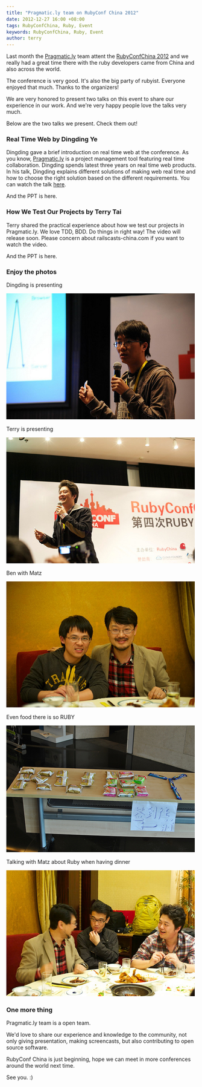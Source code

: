 ```yaml
---
title: "Pragmatic.ly team on RubyConf China 2012"
date: 2012-12-27 16:00 +08:00
tags: RubyConfChina, Ruby, Event
keywords: RubyConfChina, Ruby, Event
author: terry
---
```


Last month the [Pragmatic.ly](https://fengche.co) team attent the [RubyConfChina 2012](http://rubyconfchina.org) and we really had a great time there with the ruby developers came from China and also across the world.

The conference is very good. It's also the big party of rubyist. Everyone enjoyed that much. Thanks to the organizers!

We are very honored to present two talks on this event to share our experience in our work. And we're very happy people love the talks very much.

Below are the two talks we present. Check them out!

### Real Time Web by Dingding Ye ###

Dingding gave a brief introduction on real time web at the conference. As you know, [Pragmatic.ly](https://fengche.co) is a project management tool featuring real time collaboration. Dingding spends latest three years on real time web products. In his talk, Dingding explains different solutions of making web real time and how to choose the right solution based on the different requirements. You can watch the talk [here](http://railscast-china.com/episodes/rubyconf-2012-yedingding).

And the PPT is here.

<script async class="speakerdeck-embed" data-id="a8fa0b60139201303b7512313d053576" data-ratio="1.33333333333333" src="//speakerdeck.com/assets/embed.js"></script>

### How We Test Our Projects by Terry Tai ###

Terry shared the practical experience about how we test our projects in Pragmatic.ly. We love TDD, BDD. Do things in right way! The video will release soon. Please concern about railscasts-china.com if you want to watch the video.

And the PPT is here.

<script async class="speakerdeck-embed" data-id="19e1abe013ca0130bc90123138154481" data-ratio="1.2518337408313" src="//speakerdeck.com/assets/embed.js"></script>

### Enjoy the photos ###

Dingding is presenting

![Dingding is Presenting](/images/the-presentations-we-made-on-rubyconfchina-20/dingding-presenting.jpg)

Terry is presenting

![Terry is presenting](/images/the-presentations-we-made-on-rubyconfchina-20/terry-presenting.jpg)

Ben with Matz

![Ben with Matz](/images/the-presentations-we-made-on-rubyconfchina-20/ben-matz.jpg)

Even food there is so RUBY

![RUBY food](/images/the-presentations-we-made-on-rubyconfchina-20/ruby-food.jpg)

Talking with Matz about Ruby when having dinner

![Dinner Talk](/images/the-presentations-we-made-on-rubyconfchina-20/dinner-talk.jpg)

### One more thing ###

Pragmatic.ly team is a open team.

We'd love to share our experience and knowledge to the community, not only giving presentation, making screencasts, but also contributing to open source software.

RubyConf China is just beginning, hope we can meet in more conferences around the world next time.

See you. :)
